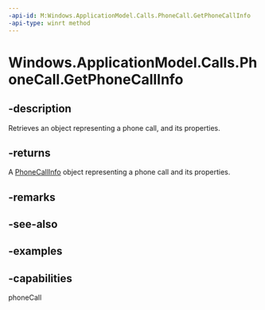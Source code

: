 ```yaml
---
-api-id: M:Windows.ApplicationModel.Calls.PhoneCall.GetPhoneCallInfo
-api-type: winrt method
---
```


# Windows.ApplicationModel.Calls.PhoneCall.GetPhoneCallInfo

<!--
public Windows.ApplicationModel.Calls.PhoneCallInfo GetPhoneCallInfo ();
-->

## -description

Retrieves an object representing a phone call, and its properties.

## -returns

A [PhoneCallInfo](phonecallinfo.md) object representing a phone call and its properties.

## -remarks

## -see-also

## -examples

## -capabilities
phoneCall
